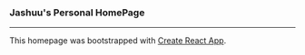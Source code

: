 ### Jashuu's Personal HomePage
---
This homepage was bootstrapped with [Create React App](https://github.com/facebook/create-react-app).